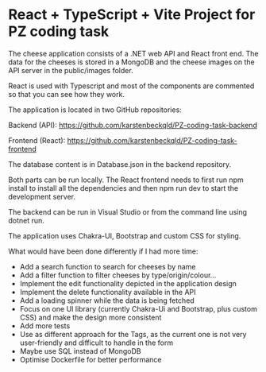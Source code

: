 # React + TypeScript + Vite Project for PZ coding task
The cheese application consists of a .NET web API and React front end. The data for the cheeses is stored in a MongoDB 
and the cheese images on the API server in the public/images folder.

React is used with Typescript and most of the components are commented so that you can see how they work.

The application is located in two GitHub repositories:

Backend (API): https://github.com/karstenbeckqld/PZ-coding-task-backend

Frontend (React): https://github.com/karstenbeckqld/PZ-coding-task-frontend

The database content is in Database.json in the backend repository. 

Both parts can be run locally. 
The React frontend needs to first run npm install to install all the dependencies and then npm run dev to start the 
development server.

The backend can be run in Visual Studio or from the command line using dotnet run.

The application uses Chakra-UI, Bootstrap and custom CSS for styling.

What would have been done differently if I had more time:
- Add a search function to search for cheeses by name
- Add a filter function to filter cheeses by type/origin/colour...
- Implement the edit functionality depicted in the application design
- Implement the delete functionality available in the API
- Add a loading spinner while the data is being fetched
- Focus on one UI library (currently Chakra-Ui and Bootstrap, plus custom CSS) and make the design more consistent
- Add more tests
- Use as different approach for the Tags, as the current one is not very user-friendly and difficult to handle in the form
- Maybe use SQL instead of MongoDB
- Optimise Dockerfile for better performance
